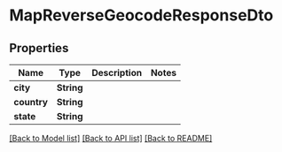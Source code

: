 # MapReverseGeocodeResponseDto

## Properties
Name | Type | Description | Notes
------------ | ------------- | ------------- | -------------
**city** | **String** |  | 
**country** | **String** |  | 
**state** | **String** |  | 

[[Back to Model list]](../README.md#documentation-for-models) [[Back to API list]](../README.md#documentation-for-api-endpoints) [[Back to README]](../README.md)



